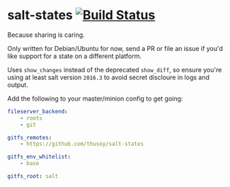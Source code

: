 # salt-states [![Build Status](https://travis-ci.org/megacool/salt-states.svg?branch=master)](https://travis-ci.org/megacool/salt-states)

Because sharing is caring.

Only written for Debian/Ubuntu for now, send a PR or file an issue if you'd
like support for a state on a different platform.

Uses `show_changes` instead of the deprecated `show_diff`, so ensure you're using at least salt version `2016.3` to avoid secret discloure in logs and output.

Add the following to your master/minion config to get going:

```yaml
fileserver_backend:
	- roots
	- git

gitfs_remotes:
	- https://github.com/thusoy/salt-states	

gitfs_env_whitelist:
    - base

gitfs_root: salt
```
